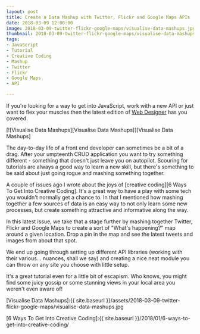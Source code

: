 ```yaml
---
layout: post
title: Create a Data Mashup with Twitter, Flickr and Google Maps APIs
date: 2018-03-09 12:00:00
image: 2018-03-09-twitter-flickr-google-maps/visualise-data-mashups.jpg
thumbnail: 2018-03-09-twitter-flickr-google-maps/visualise-data-mashups-sm.jpg
tags:
- JavaScript
- Tutorial
- Creative Coding
- Mashup
- Twitter
- Flickr
- Google Maps
- API

---
```


If you're looking for a way to get into JavaScript, work with a new API or just want to flex your muscles then the latest edition of [Web Designer][Web Designer] has you covered.

[![Visualise Data Mashups][Visualise Data Mashups]][Visualise Data Mashups]

The day-to-day life of a front end developer can sometimes be a bit of a drag. After your umpteenth CRUD application you want to try something different - something that doesn't just leave you on autopilot. Scouring for tutorials are always a good way to learn a new skill, but there's something to be said about just going rogue and mashing something together.

A couple of issues ago I wrote about the joys of [creative coding][6 Ways To Get Into Creative Coding]. It's a great way to have a play with some tech you wouldn't normally get a chance to. In that I mentioned how mashing together a few sources of data is an easy way to not only learn some new processes, but create something attractive and informative along the way.

In this latest issue, we take that a stage further by mashing together Twitter, Flickr and Google Maps to create a sort of "What's happening?" map around a given location. Drop a pin in the map and see the latest tweets and images from about that spot.

We end up going through setting up different API libraries (working with their various... nuances, shall we say) and creating a nice neat module you can throw on any site you choose with little setup.

It's a great tutorial even for a little bit of escapism. Who knows, you might find some juicy gossip or some stunning views in your local area you weren't even aware of!

[Visualise Data Mashups]:{{ site.baseurl }}/assets/2018-03-09-twitter-flickr-google-maps/visualise-data-mashups.jpg

[Web Designer]:https://www.myfavouritemagazines.co.uk/web-designer-print-back-issues/web-designer-issue-272/
[6 Ways To Get Into Creative Coding]:{{ site.baseurl }}/2018/01/6-ways-to-get-into-creative-coding/